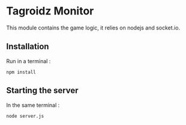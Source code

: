 Tagroidz Monitor
================

This module contains the game logic, it relies on nodejs and socket.io.


## Installation

Run in a terminal :

	npm install

## Starting the server

In the same terminal :

	node server.js
